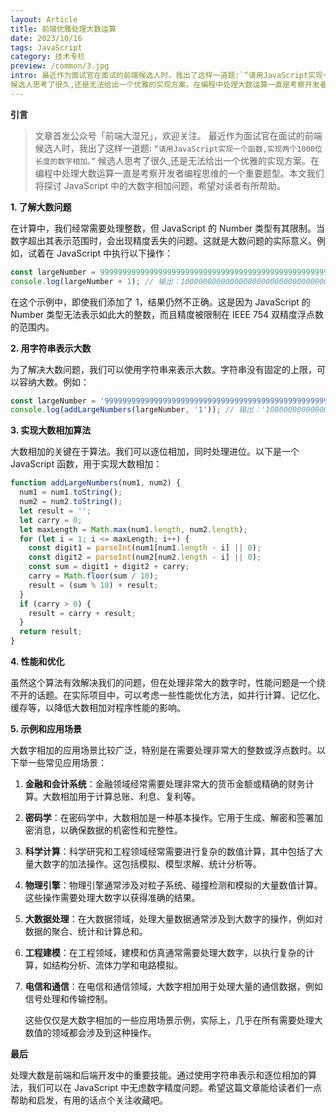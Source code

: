 ```yaml
---
layout: Article
title: 前端优雅处理大数运算
date: 2023/10/16
tags: JavaScript
category: 技术专栏
preview: /common/3.jpg
intro: 最近作为面试官在面试的前端候选人时，我出了这样一道题:`“请用JavaScript实现一个函数,实现两个1000位长度的数字相加。”`
候选人思考了很久,还是无法给出一个优雅的实现方案。在编程中处理大数运算一直是考察开发者编程思维的一个重要题型。本文我们将探讨 JavaScript 中的大数字相加问题，希望对读者有所帮助。
---
```


**引言**
>文章首发公众号「前端大湿兄」，欢迎关注。
最近作为面试官在面试的前端候选人时，我出了这样一道题:
`“请用JavaScript实现一个函数,实现两个1000位长度的数字相加。”`
候选人思考了很久,还是无法给出一个优雅的实现方案。在编程中处理大数运算一直是考察开发者编程思维的一个重要题型。本文我们将探讨 JavaScript 中的大数字相加问题，希望对读者有所帮助。

**1. 了解大数问题**

在计算中，我们经常需要处理整数，但 JavaScript 的 Number 类型有其限制。当数字超出其表示范围时，会出现精度丢失的问题。这就是大数问题的实际意义。例如，试着在 JavaScript 中执行以下操作：

```javascript
const largeNumber = 9999999999999999999999999999999999999999999999999999999999999999999;
console.log(largeNumber + 1); // 输出：10000000000000000000000000000000000000000000000000000000000000000
```

在这个示例中，即使我们添加了 1，结果仍然不正确。这是因为 JavaScript 的 Number 类型无法表示如此大的整数，而且精度被限制在 IEEE 754 双精度浮点数的范围内。

**2. 用字符串表示大数**

为了解决大数问题，我们可以使用字符串来表示大数。字符串没有固定的上限，可以容纳大数。例如：

```javascript
const largeNumber = '9999999999999999999999999999999999999999999999999999999999999999999';
console.log(addLargeNumbers(largeNumber, '1')); // 输出：'10000000000000000000000000000000000000000000000000000000000000000'
```

**3. 实现大数相加算法**

大数相加的关键在于算法。我们可以逐位相加，同时处理进位。以下是一个 JavaScript 函数，用于实现大数相加：

```javascript
function addLargeNumbers(num1, num2) {
  num1 = num1.toString();
  num2 = num2.toString();
  let result = '';
  let carry = 0;
  let maxLength = Math.max(num1.length, num2.length);
  for (let i = 1; i <= maxLength; i++) {
    const digit1 = parseInt(num1[num1.length - i] || 0);
    const digit2 = parseInt(num2[num2.length - i] || 0);
    const sum = digit1 + digit2 + carry;
    carry = Math.floor(sum / 10);
    result = (sum % 10) + result;
  }
  if (carry > 0) {
    result = carry + result;
  }
  return result;
}
```

**4. 性能和优化**

虽然这个算法有效解决我们的问题，但在处理非常大的数字时，性能问题是一个绕不开的话题。在实际项目中，可以考虑一些性能优化方法，如并行计算、记忆化、缓存等，以降低大数相加对程序性能的影响。

**5. 示例和应用场景**

大数字相加的应用场景比较广泛，特别是在需要处理非常大的整数或浮点数时。以下举一些常见应用场景：

1. **金融和会计系统**：金融领域经常需要处理非常大的货币金额或精确的财务计算。大数相加用于计算总账、利息、复利等。

2. **密码学**：在密码学中，大数相加是一种基本操作。它用于生成、解密和签署加密消息，以确保数据的机密性和完整性。

3. **科学计算**：科学研究和工程领域经常需要进行复杂的数值计算，其中包括了大量大数字的加法操作。这包括模拟、模型求解、统计分析等。

4. **物理引擎**：物理引擎通常涉及对粒子系统、碰撞检测和模拟的大量数值计算。这些操作需要处理大数字以获得准确的结果。

5. **大数据处理**：在大数据领域，处理大量数据通常涉及到大数字的操作，例如对数据的聚合、统计和计算总和。

6. **工程建模**：在工程领域，建模和仿真通常需要处理大数字，以执行复杂的计算，如结构分析、流体力学和电路模拟。

7. **电信和通信**：在电信和通信领域，大数字相加用于处理大量的通信数据，例如信号处理和传输控制。

   这些仅仅是大数字相加的一些应用场景示例，实际上，几乎在所有需要处理大数值的领域都会涉及到这种操作。

**最后**

处理大数是前端和后端开发中的重要技能。通过使用字符串表示和逐位相加的算法，我们可以在 JavaScript 中无虑数字精度问题。希望这篇文章能给读者们一点帮助和启发，有用的话点个关注收藏吧。
